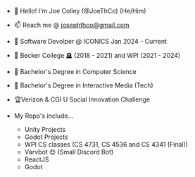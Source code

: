- 👋 Hello! I'm Joe Colley (@JoeThCo) (He/Him)
- 📫 Reach me @ josephthco@gmail.com
- 💼 Software Devolper @ ICONICS Jan 2024 - Current

- 🏫 Becker College 🪦 (2018 - 2021) and WPI (2021 - 2024)
- 📃 Bachelor's Degree in Computer Science
- 📃 Bachelor's Degree in Interactive Media (Tech)

- 🏆Verizon & CGI U Social Innovation Challenge

- My Repo's include...
  - Unity Projects
  - Godot Projects
  - WPI CS classes (CS 4731, CS 4536 and CS 4341 (Final))
  - Varvbot 😍 (Small Discord Bot)
  - ReactJS
  - Godot
